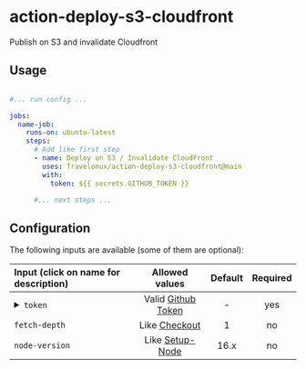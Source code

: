 # action-deploy-s3-cloudfront

Publish on S3 and invalidate Cloudfront

## Usage

```yaml

#... run config ...

jobs:
  name-job:
    runs-on: ubuntu-latest
    steps:
      # Add like first step
      - name: Deploy on S3 / Invalidate CloudFront
        uses: Travelonux/action-deploy-s3-cloudfront@main
        with:
          token: ${{ secrets.GITHUB_TOKEN }}

      #... next steps ...     

```

## Configuration

The following inputs are available (some of them are optional):

| Input (click on name for description)                                                                                                     |                      Allowed values                      | Default | Required
|:------------------------------------------------------------------------------------------------------------------------------------------|:--------------------------------------------------------:|:-------:|:---------:|
| <details><summary>`token`</summary><br/>Github Personal Access Token with permission on repo (or `${{ secrets.GITHUB_TOKEN }}`)</details> | Valid [Github Token](https://github.com/settings/tokens) |    -    |    yes
| <summary>`fetch-depth`</summary>                                                                                                          |   Like [Checkout](https://github.com/actions/checkout)   |    1    |    no
| <summary>`node-version`</summary>                                                                                                          | Like [Setup-Node](https://github.com/actions/setup-node) |    16.x    |    no    


